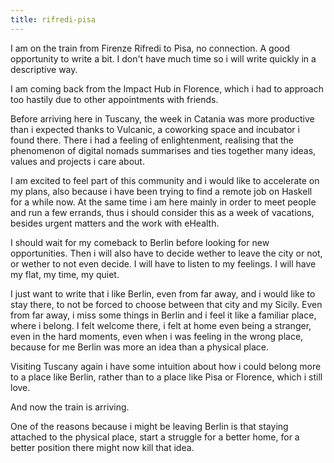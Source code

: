 ```yaml
---
title: rifredi-pisa
---
```


I am on the train from Firenze Rifredi to Pisa, no connection. A good
opportunity to write a bit. I don't have much time so i will write
quickly in a descriptive way.

I am coming back from the Impact Hub in Florence, which i had to
approach too hastily due to other appointments with friends.

Before arriving here in Tuscany, the week in Catania was more
productive than i expected thanks to Vulcanic, a coworking space and
incubator i found there. There i had a feeling of enlightenment,
realising that the phenomenon of digital nomads summarises and ties
together many ideas, values and projects i care about.

I am excited to feel part of this community and i would like to
accelerate on my plans, also because i have been trying to find a
remote job on Haskell for a while now. At the same time i am here
mainly in order to meet people and run a few errands, thus i should
consider this as a week of vacations, besides urgent matters and the
work with eHealth.

I should wait for my comeback to Berlin before looking for new
opportunities. Then i will also have to decide wether to leave the
city or not, or wether to not even decide. I will have to listen to my
feelings. I will have my flat, my time, my quiet.

I just want to write that i like Berlin, even from far away, and i
would like to stay there, to not be forced to choose between that city
and my Sicily. Even from far away, i miss some things in Berlin and i
feel it like a familiar place, where i belong. I felt welcome there, i
felt at home even being a stranger, even in the hard moments, even
when i was feeling in the wrong place, because for me Berlin was more
an idea than a physical place.

Visiting Tuscany again i have some intuition about how i could belong
more to a place like Berlin, rather than to a place like Pisa or
Florence, which i still love.

And now the train is arriving.

One of the reasons because i might be leaving Berlin is that staying
attached to the physical place, start a struggle for a better home,
for a better position there might now kill that idea.

